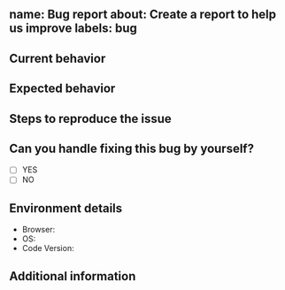 name: Bug report
 about: Create a report to help us improve
 labels: bug
 ---

 ## Current behavior
 <!--  Describe the current behavior pointing exactly why it's not working as intended. -->


 ## Expected behavior
 <!-- Describe what the desired behavior should be. -->


 ## Steps to reproduce the issue
 <!-- Please provide the steps to reproduce and if possible a *minimal reproducible example* of the problem -->


 ## Can you handle fixing this bug by yourself?

 - [ ] YES
 - [ ] NO

 ## Environment details
 <!-- Please provide all the informations required below. -->
 - Browser: <!-- Your browser, version -->
 - OS: <!-- Your operating system, version -->
 - Code Version: <!-- Tag, branch or commit determining which version of code is used -->

 ## Additional information
 <!-- If you think that any additional information would be useful, please provide them here. -->